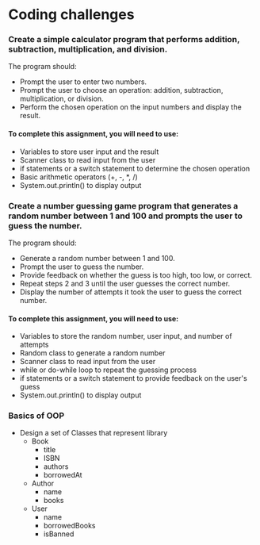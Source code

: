 # Coding challenges

### Create a simple calculator program that performs addition, subtraction, multiplication, and division.

The program should:
- Prompt the user to enter two numbers.
- Prompt the user to choose an operation: addition, subtraction, multiplication, or division.
- Perform the chosen operation on the input numbers and display the result.

#### To complete this assignment, you will need to use:
- Variables to store user input and the result
- Scanner class to read input from the user
- if statements or a switch statement to determine the chosen operation
- Basic arithmetic operators (+, -, *, /)
- System.out.println() to display output


### Create a number guessing game program that generates a random number between 1 and 100 and prompts the user to guess the number.

The program should:
- Generate a random number between 1 and 100.
- Prompt the user to guess the number.
- Provide feedback on whether the guess is too high, too low, or correct.
- Repeat steps 2 and 3 until the user guesses the correct number.
- Display the number of attempts it took the user to guess the correct number.

#### To complete this assignment, you will need to use:
- Variables to store the random number, user input, and number of attempts
- Random class to generate a random number
- Scanner class to read input from the user
- while or do-while loop to repeat the guessing process
- if statements or a switch statement to provide feedback on the user's guess
- System.out.println() to display output

### Basics of OOP
- Design a set of Classes that represent library
  - Book
    - title
    - ISBN
    - authors
    - borrowedAt
  - Author
    - name
    - books
  - User
    - name
    - borrowedBooks
    - isBanned
